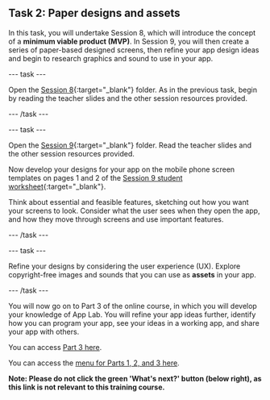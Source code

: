 ## Task 2: Paper designs and assets
In this task, you will undertake Session 8, which will introduce the concept of a **minimum viable product (MVP)**. In Session 9, you will then create a series of paper-based designed screens, then refine your app design ideas and begin to research graphics and sound to use in your app.

--- task ---

Open the [Session 8](https://drive.google.com/drive/folders/1nQReIPiBQ7C7C3X5QvbVXOInifHqx_LU?usp=sharing){:target="_blank"} folder. As in the previous task, begin by reading the teacher slides and the other session resources provided. 

--- /task ---

--- task ---

Open the [Session 9](https://drive.google.com/drive/folders/1dm43k8X1q8lt8_5gtA6TIQ-df7Y5Mfeu?usp=sharing){:target="_blank"} folder. Read the teacher slides and the other session resources provided.

Now develop your designs for your app on the mobile phone screen templates on pages 1 and 2 of the [Session 9 student worksheet](https://docs.google.com/presentation/d/1MQjzLhsQLqN8eTqyh1f6cvezcbSssOBzRbzAN7fT6ZQ){:target="_blank"}.

Think about essential and feasible features, sketching out how you want your screens to look. Consider what the user sees when they open the app, and how they move through screens and use important features.

--- /task ---

--- task ---

Refine your designs by considering the user experience (UX). Explore copyright-free images and sounds that you can use as **assets** in your app.

--- /task ---

You will now go on to Part 3 of the online course, in which you will develop your knowledge of App Lab. You will refine your app ideas further, identify how you can program your app, see your ideas in a working app, and share your app with others.

You can access [Part 3 here](https://projects.raspberrypi.org/en/projects/Year8-RelevanceTraining-Part3-GBICi4).

You can access the [menu for Parts 1, 2, and 3 here](https://projects.raspberrypi.org/en/pathways/year8-relevancetraining-gbici4).

**Note: Please do not click the green 'What's next?' button (below right), as this link is not relevant to this training course.**
